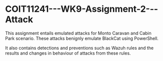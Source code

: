 # COIT11241---WK9-Assignment-2---Attack

This assignment entails emulated attacks for Monto Caravan and Cabin Park scenario. These attacks benignly emulate BlackCat using PowerShell.

It also contains detections and preventions such as Wazuh rules and the results and changes in behaviour of attacks from these rules.
